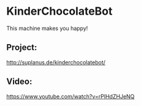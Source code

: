 # KinderChocolateBot
This machine makes you happy!

## Project:
http://suplanus.de/kinderchocolatebot/

## Video:
https://www.youtube.com/watch?v=rPIHdZHJeNQ

